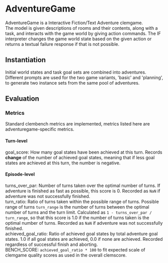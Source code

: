 # AdventureGame
AdventureGame is a Interactive Fiction/Text Adventure clemgame.  
The model is given descriptions of rooms and their contents, along with a task, and interacts with the game world by 
giving action commands. The IF interpreter changes the game world state based on the given action or returns a textual 
failure response if that is not possible.
## Instantiation
Initial world states and task goal sets are combined into adventures. Different prompts are used for the two game 
variants, 'basic' and 'planning', to generate two instance sets from the same pool of adventures.
## Evaluation
### Metrics
Standard clembench metrics are implemented, metrics listed here are adventuregame-specific metrics.
#### Turn-level
goal_score: How many goal states have been achieved at this turn. Records **change** of the number of achieved goal 
states, meaning that if less goal states are achieved at this turn, the number is negative.
#### Episode-level
turns_over_par: Number of turns taken over the optimal number of turns. If adventure is finished as fast as possible, 
this score is 0. Recorded as `NaN` if adventure was not successfully finished.  
turn_ratio: Ratio of turns taken within the possible range of turns. Possible range of turns `turn_range` is the number 
of turns between the optimal number of turns and the turn limit. Calculated as `1 - turns_over_par / turn_range`, so 
that this score is 1.0 if the number of turns taken is the optimal number of turns. Recorded as `NaN` if adventure was 
not successfully finished.  
achieved_goal_ratio: Ratio of achieved goal states by total adventure goal states. 1.0 if all goal states are achieved, 
0.0 if none are achieved. Recorded regardless of successful finish and aborting.  
BENCH_SCORE: `achieved_goal_ratio * 100` to fit expected scale of clemgame quality scores as used in the overall 
clemscore.  
